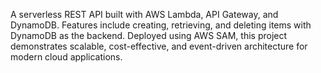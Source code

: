 A serverless REST API built with AWS Lambda, API Gateway, and DynamoDB. Features include creating, retrieving, and deleting items with DynamoDB as the backend. Deployed using AWS SAM, this project demonstrates scalable, cost-effective, and event-driven architecture for modern cloud applications.
